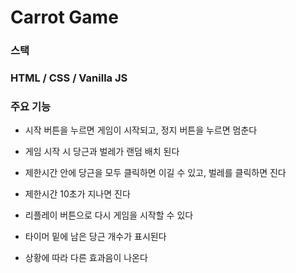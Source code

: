 # Carrot Game

### 스택

### HTML / CSS / Vanilla JS

### 주요 기능

- 시작 버튼을 누르면 게임이 시작되고, 정지 버튼을 누르면 멈춘다

- 게임 시작 시 당근과 벌레가 랜덤 배치 된다

- 제한시간 안에 당근을 모두 클릭하면 이길 수 있고, 벌레를 클릭하면 진다

- 제한시간 10초가 지나면 진다

- 리플레이 버튼으로 다시 게임을 시작할 수 있다

- 타이머 밑에 남은 당근 개수가 표시된다

- 상황에 따라 다른 효과음이 나온다
